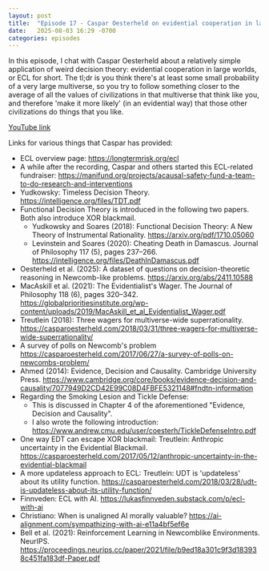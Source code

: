 ```yaml
---
layout: post
title:  "Episode 17 - Caspar Oesterheld on evidential cooperation in large worlds (ECL)"
date:   2025-08-03 16:29 -0700
categories: episodes
---
```


In this episode, I chat with Caspar Oesterheld about a relatively simple application of weird decision theory: evidential cooperation in large worlds, or ECL for short. The tl;dr is you think there's at least some small probability of a very large multiverse, so you try to follow something closer to the average of all the values of civilizations in that multiverse that think like you, and therefore 'make it more likely' (in an evidential way) that those other civilizations do things that you like.

[YouTube link](https://youtu.be/_edZNbMTxcs)

Links for various things that Caspar has provided:
- ECL overview page: https://longtermrisk.org/ecl
- A while after the recording, Caspar and others started this ECL-related fundraiser: https://manifund.org/projects/acausal-safety-fund-a-team-to-do-research-and-interventions
- Yudkowsky: Timeless Decision Theory. https://intelligence.org/files/TDT.pdf
- Functional Decision Theory is introduced in the following two papers. Both also introduce XOR blackmail.
  - Yudkowsky and Soares (2018): Functional Decision Theory: A New Theory of Instrumental Rationality. https://arxiv.org/pdf/1710.05060
  - Levinstein and Soares (2020): Cheating Death in Damascus. Journal of Philosophy 117 (5), pages 237–266. https://intelligence.org/files/DeathInDamascus.pdf
- Oesterheld et al. (2025): A dataset of questions on decision-theoretic reasoning in Newcomb-like problems. https://arxiv.org/abs/2411.10588
- MacAskill et al. (2021): The Evidentialist's Wager. The Journal of Philosophy 118 (6), pages 320–342. https://globalprioritiesinstitute.org/wp-content/uploads/2019/MacAskill_et_al_Evidentialist_Wager.pdf
- Treutlein (2018): Three wagers for multiverse-wide superrationality. https://casparoesterheld.com/2018/03/31/three-wagers-for-multiverse-wide-superrationality/ 
- A survey of polls on Newcomb's problem https://casparoesterheld.com/2017/06/27/a-survey-of-polls-on-newcombs-problem/
- Ahmed (2014): Evidence, Decision and Causality. Cambridge University Press. https://www.cambridge.org/core/books/evidence-decision-and-causality/7077949D2CD42E99C08D4FBFE5321148#fndtn-information
- Regarding the Smoking Lesion and Tickle Defense:
  - This is discussed in Chapter 4 of the aforementioned "Evidence, Decision and Causality".
  - I also wrote the following introduction: https://www.andrew.cmu.edu/user/coesterh/TickleDefenseIntro.pdf 
- One way EDT can escape XOR blackmail: Treutlein: Anthropic uncertainty in the Evidential Blackmail. https://casparoesterheld.com/2017/05/12/anthropic-uncertainty-in-the-evidential-blackmail
- A more updateless approach to ECL: Treutlein: UDT is 'updateless' about its utility function. https://casparoesterheld.com/2018/03/28/udt-is-updateless-about-its-utility-function/
- Finnveden: ECL with AI. https://lukasfinnveden.substack.com/p/ecl-with-ai
- Christiano: When is unaligned AI morally valuable? https://ai-alignment.com/sympathizing-with-ai-e11a4bf5ef6e
- Bell et al. (2021): Reinforcement Learning in Newcomblike Environments. NeurIPS. https://proceedings.neurips.cc/paper/2021/file/b9ed18a301c9f3d183938c451fa183df-Paper.pdf
